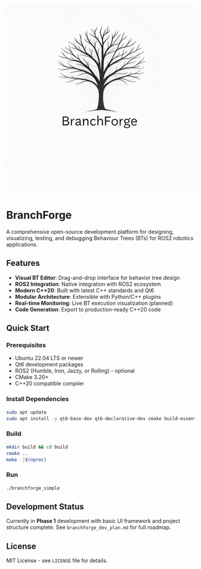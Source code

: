 ![BranchForge Logo](BranchForgeLogo.jpg)

# BranchForge

A comprehensive open-source development platform for designing, visualizing, testing, and debugging Behaviour Trees (BTs) for ROS2 robotics applications.

## Features

- **Visual BT Editor**: Drag-and-drop interface for behavior tree design
- **ROS2 Integration**: Native integration with ROS2 ecosystem
- **Modern C++20**: Built with latest C++ standards and Qt6
- **Modular Architecture**: Extensible with Python/C++ plugins
- **Real-time Monitoring**: Live BT execution visualization (planned)
- **Code Generation**: Export to production-ready C++20 code

## Quick Start

### Prerequisites
- Ubuntu 22.04 LTS or newer
- Qt6 development packages
- ROS2 (Humble, Iron, Jazzy, or Rolling) - optional
- CMake 3.20+
- C++20 compatible compiler

### Install Dependencies
```bash
sudo apt update
sudo apt install -y qt6-base-dev qt6-declarative-dev cmake build-essential
```

### Build
```bash
mkdir build && cd build
cmake ..
make -j$(nproc)
```

### Run
```bash
./branchforge_simple
```

## Development Status

Currently in **Phase 1** development with basic UI framework and project structure complete. See `branchforge_dev_plan.md` for full roadmap.

## License

MIT License - see `LICENSE` file for details.
